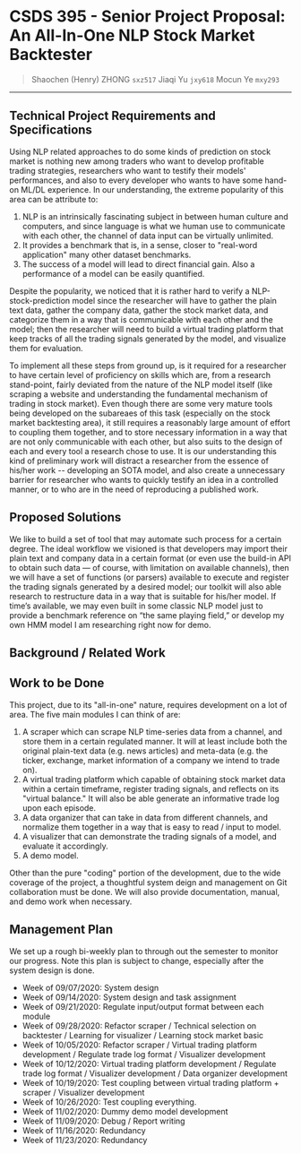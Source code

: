 # CSDS 395 - Senior Project Proposal: An All-In-One NLP Stock Market Backtester

> Shaochen (Henry) ZHONG `sxz517`
> Jiaqi Yu `jxy618`
> Mocun Ye `mxy293`

---

## Technical Project Requirements and Specifications


Using NLP related approaches to do some kinds of prediction on stock market is nothing new among traders who want to develop profitable trading strategies, researchers who want to testify their models' performances, and also to every developer who wants to have some hand-on ML/DL experience. In our understanding, the extreme popularity of this area can be attribute to:

1. NLP is an intrinsically fascinating subject in between human culture and computers, and since language is what we human use to communicate with each other, the channel of data input can be virtually unlimited.
2. It provides a benchmark that is, in a sense, closer to "real-word application" many other dataset benchmarks.
3. The success of a model will lead to direct financial gain. Also a performance of a model can be easily quantified.

Despite the popularity, we noticed that it is rather hard to verify a NLP-stock-prediction model since the researcher will have to gather the plain text data, gather the company data, gather the stock market data, and categorize them in a way that is communicable with each other and the model; then the researcher will need to build a virtual trading platform that keep tracks of all the trading signals generated by the model, and visualize them for evaluation.

To implement all these steps from ground up, is it required for a researcher to have certain level of proficiency on skills which are, from a research stand-point, fairly deviated from the nature of the NLP model itself (like scraping a website and understanding the fundamental mechanism of trading in stock market). Even though there are some very mature tools being developed on the subareaes of this task (especially on the stock market backtesting area), it still requires a reasonably large amount of effort to coupling them together, and to store necessary information in a way that are not only communicable with each other, but also suits to the design of each and every tool a research chose to use. It is our understanding this kind of preliminary work will distract a researcher from the essence of his/her work -- developing an SOTA model, and also create a unnecessary barrier for researcher who wants to quickly testify an idea in a controlled manner, or to who are in the need of reproducing a published work.


## Proposed Solutions

We like to build a set of tool that may automate such process for a certain degree. The ideal workflow we visioned is that developers may import their plain text and company data in a certain format (or even use the build-in API to obtain such data — of course, with limitation on available channels), then we will have a set of functions (or parsers) available to execute and register the trading signals generated by a desired model; our toolkit will also able research to restructure data in a way that is suitable for his/her model. If time’s available, we may even built in some classic NLP model just to provide a benchmark reference on “the same playing field,” or develop my own HMM model I am researching right now for demo.

## Background / Related Work


## Work to be Done

This project, due to its "all-in-one" nature, requires development on a lot of area. The five main modules I can think of are:

1. A scraper which can scrape NLP time-series data from a channel, and store them in a certain regulated manner. It will at least include both the original plain-text data (e.g. news articles) and meta-data (e.g. the ticker, exchange, market information of a company we intend to trade on).
2. A virtual trading platform which capable of obtaining stock market data within a certain timeframe, register trading signals, and reflects on its "virtual balance." It will also be able generate an informative trade log upon each episode.
3. A data organizer that can take in data from different channels, and normalize them together in a way that is easy to read / input to model.
4. A visualizer that can demonstrate the trading signals of a model, and evaluate it accordingly.
5. A demo model.

Other than the pure "coding" portion of the development, due to the wide coverage of the project, a thoughtful system deign and management on Git collaboration must be done. We will also provide documentation, manual, and demo work when necessary.


## Management Plan

We set up a rough bi-weekly plan to through out the semester to monitor our progress. Note this plan is subject to change, especially after the system design is done.

* Week of 09/07/2020: System design
* Week of 09/14/2020: System design and task assignment
* Week of 09/21/2020: Regulate input/output format between each module
* Week of 09/28/2020: Refactor scraper / Technical selection on backtester / Learning for visualizer / Learning stock market basic
* Week of 10/05/2020: Refactor scraper / Virtual trading platform development / Regulate trade log format / Visualizer development
* Week of 10/12/2020: Virtual trading platform development / Regulate trade log format / Visualizer development / Data organizer development
* Week of 10/19/2020: Test coupling between virtual trading platform + scraper / Visualizer development
* Week of 10/26/2020: Test coupling everything.
* Week of 11/02/2020: Dummy demo model development
* Week of 11/09/2020: Debug / Report writing
* Week of 11/16/2020: Redundancy
* Week of 11/23/2020: Redundancy